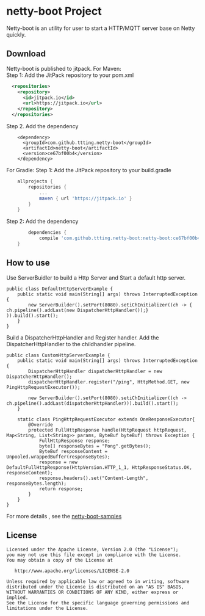 # netty-boot Project
Netty-boot is an utility for user to start a HTTP/MQTT server base on Netty quickly. 

## Download
Netty-boot is published to jitpack.
For Maven:  
Step 1: Add the JitPack repository to your pom.xml

```xml
  <repositories>
    <repository>
      <id>jitpack.io</id>
      <url>https://jitpack.io</url>
    </repository>
  </repositories>
```

Step 2. Add the dependency

```
    <dependency>
      <groupId>com.github.ttting.netty-boot</groupId>
      <artifactId>netty-boot</artifactId>
      <version>ce67bf00b4</version>
    </dependency>
```

For Gradle:
Step 1: Add the JitPack repository to your  build.gradle 

```groovy
	allprojects {
		repositories {
			...
			maven { url 'https://jitpack.io' }
		}
	}
```
Step 2: Add the dependency

```groovy
		dependencies {
	        compile 'com.github.ttting.netty-boot:netty-boot:ce67bf00b4'
	}
```
## How to use
Use ServerBuidler to build a Http Server and Start a default http server.

```
public class DefaultHttpServerExample {
    public static void main(String[] args) throws InterruptedException {
        new ServerBuilder().setPort(8080).setiChInitializer((ch -> { ch.pipeline().addLast(new DispatcherHttpHandler());} )).build().start();
    }
}
```

Build a DispatcherHttpHandler and Register handler. Add the DispatcherHttpHandler to the childhandler pipeline. 

```
public class CustomHttpServerExample {
    public static void main(String[] args) throws InterruptedException {
        DispatcherHttpHandler dispatcherHttpHandler = new DispatcherHttpHandler();
        dispatcherHttpHandler.register("/ping", HttpMethod.GET, new PingHttpRequestExecutor());

        new ServerBuilder().setPort(8080).setiChInitializer((ch -> ch.pipeline().addLast(dispatcherHttpHandler))).build().start();
    }

    static class PingHttpRequestExecutor extends OneResponseExecutor{
        @Override
        protected FullHttpResponse handle(HttpRequest httpRequest, Map<String, List<String>> params, ByteBuf byteBuf) throws Exception {
            FullHttpResponse response;
            byte[] responseBytes = "Pong".getBytes();
            ByteBuf responseContent = Unpooled.wrappedBuffer(responseBytes);
            response = new DefaultFullHttpResponse(HttpVersion.HTTP_1_1, HttpResponseStatus.OK, responseContent);
            response.headers().set("Content-Length", responseBytes.length);
            return response;
        }
    }
}
```
For more details , see the [netty-boot-samples](https://github.com/ttting/netty-boot/tree/master/netty-boot-samples/src/main/java/me/ttting/netty/server/example)


License
-------

    Licensed under the Apache License, Version 2.0 (the "License");
    you may not use this file except in compliance with the License.
    You may obtain a copy of the License at

       http://www.apache.org/licenses/LICENSE-2.0

    Unless required by applicable law or agreed to in writing, software
    distributed under the License is distributed on an "AS IS" BASIS,
    WITHOUT WARRANTIES OR CONDITIONS OF ANY KIND, either express or implied.
    See the License for the specific language governing permissions and
    limitations under the License.

